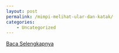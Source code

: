 ```yaml
---
layout: post
permalink: /mimpi-melihat-ular-dan-katak/
categories:
    - Uncategorized
---
```


[Baca Selengkapnya](/03)